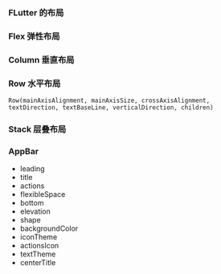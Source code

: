 ### FLutter 的布局

### Flex 弹性布局

### Column 垂直布局

### Row 水平布局

`Row(mainAxisAlignment, mainAxisSize, crossAxisAlignment, textDirection, textBaseLine, verticalDirection, children)`

### Stack 层叠布局



### AppBar

+ leading
+ title
+ actions
+ flexibleSpace
+ bottom
+ elevation
+ shape
+ backgroundColor
+ iconTheme
+ actionsIcon
+ textTheme
+ centerTitle